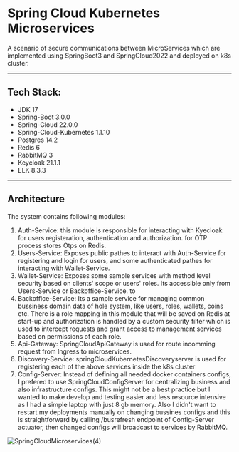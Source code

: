 # Spring Cloud Kubernetes Microservices

A scenario of secure communications between MicroServices which are implemented using SpringBoot3 and SpringCloud2022 and deployed on k8s cluster.

---

## Tech Stack:
* JDK 17
* Spring-Boot 3.0.0
* Spring-Cloud 22.0.0
* Spring-Cloud-Kubernetes 1.1.10
* Postgres 14.2
* Redis 6
* RabbitMQ 3
* Keycloak 21.1.1
* ELK 8.3.3

---
## Architecture
The system contains following modules:

1. Auth-Service: this module is responsible for interacting with Kyecloak for users registeration, authentication and authorization. for OTP process stores Otps on Redis.
2. Users-Service: Exposes public pathes to interact with Auth-Service for registering and login for users, and some authenticated pathes for interacting with Wallet-Service.
3. Wallet-Service: Exposes some sample services with method level security based on clients' scope or users' roles. Its accessible only from Users-Service or Backoffice-Service. to
4. Backoffice-Service: Its a sample service for managing common bussiness domain data of hole system, like users, roles, wallets, coins etc. There is a role mapping in this module that will be saved on Redis at start-up and authorization is handled by a custom security filter which is used to intercept requests and grant access to management services based on permissions of each role.
5. Api-Gateway: SpringCloudApiGateway is used for route incomming request from Ingress to microservices.
6. Discovery-Service: springCloudKubernetesDiscoveryserver is used for registering each of the above services inside the k8s cluster
7. Config-Server: Instead of defining all needed docker containers configs, I prefered to use SpringCloudConfigServer for centralizing business and also infrastructure configs. This might not be a best practice but I wanted to make develop and testing easier and less resource intensive as I had a simple laptop with just 8 gb memory. Also I didn't want to restart my deployments manually on changing bussines configs and this is straightforward by calling /busrefresh endpoint of Config-Server actuator, then changed configs will broadcast to services by RabbitMQ.





![SpringCloudMicroservices(4)](https://github.com/meysam-amini/SpringCloudMicroservices/assets/59673699/5a141d1e-adbb-41ab-8321-c25a91698eb5)

